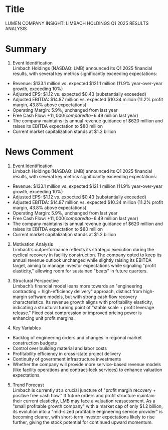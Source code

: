 # Title
LUMEN COMPANY INSIGHT: LIMBACH HOLDINGS Q1 2025 RESULTS ANALYSIS

# Summary
1. Event Identification  
Limbach Holdings (NASDAQ: LMB) announced its Q1 2025 financial results, with several key metrics significantly exceeding expectations:  
- Revenue: $133.1 million vs. expected $121.1 million (11.9% year-over-year growth, exceeding 10%)  
- Adjusted EPS: $1.12 vs. expected $0.43 (substantially exceeded)  
- Adjusted EBITDA: $14.87 million vs. expected $10.34 million (11.2% profit margin, 43.8% above expectations)  
- Operating Margin: 5.9%, unchanged from last year  
- Free Cash Flow: +$11,000 (compared to -$6.49 million last year)  
- The company maintains its annual revenue guidance of $620 million and raises its EBITDA expectation to $80 million  
- Current market capitalization stands at $1.2 billion  

# News Comment
1. Event Identification  
Limbach Holdings (NASDAQ: LMB) announced its Q1 2025 financial results, with several key metrics significantly exceeding expectations:  
- Revenue: $133.1 million vs. expected $121.1 million (11.9% year-over-year growth, exceeding 10%)  
- Adjusted EPS: $1.12 vs. expected $0.43 (substantially exceeded)  
- Adjusted EBITDA: $14.87 million vs. expected $10.34 million (11.2% profit margin, 43.8% above expectations)  
- Operating Margin: 5.9%, unchanged from last year  
- Free Cash Flow: +$11,000 (compared to -$6.49 million last year)  
- The company maintains its annual revenue guidance of $620 million and raises its EBITDA expectation to $80 million  
- Current market capitalization stands at $1.2 billion  

2. Motivation Analysis  
Limbach’s outperformance reflects its strategic execution during the cyclical recovery in facility construction. The company opted to keep its annual revenue outlook unchanged while slightly raising its EBITDA target, aiming to manage investor expectations while signaling "profit elasticity," allowing room for sustained "beats" in future quarters.  

3. Structural Perspective  
Limbach’s financial model leans more towards an "engineering contracting + high-efficiency delivery" approach, distinct from high-margin software models, but with strong cash flow recovery characteristics. Its revenue growth aligns with profitability elasticity, indicating a structural turning point of "stable scale + profit leverage release." Fixed cost compression or improved pricing power is enhancing unit profit margins.  

4. Key Variables  
- Backlog of engineering orders and changes in regional market construction budgets  
- Control over building material and labor costs  
- Profitability efficiency in cross-state project delivery  
- Continuity of government infrastructure investments  
- Whether the company will provide more service-based revenue models (like facility operations and contract-lock services) to enhance valuation expectations.  

5. Trend Forecast  
Limbach is currently at a crucial juncture of "profit margin recovery + positive free cash flow." If future orders and profit structure maintain their current elasticity, LMB may face a valuation reassessment. As a "small profitable growth company" with a market cap of only $1.2 billion, its evolution into a "mid-sized profitable engineering service provider" is becoming clearer, with short-term investor expectations likely to rise further, giving the stock potential for continued upward momentum.
